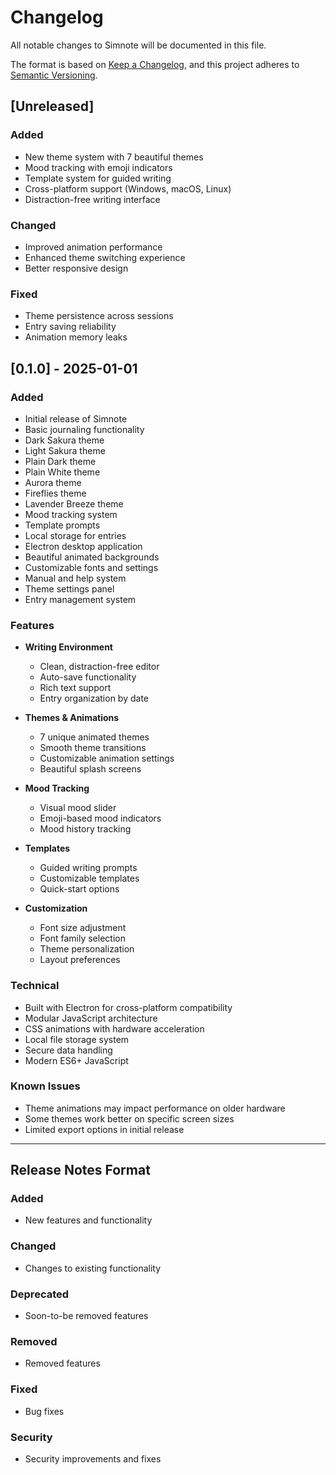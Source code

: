 # Changelog

All notable changes to Simnote will be documented in this file.

The format is based on [Keep a Changelog](https://keepachangelog.com/en/1.0.0/),
and this project adheres to [Semantic Versioning](https://semver.org/spec/v2.0.0.html).

## [Unreleased]

### Added
- New theme system with 7 beautiful themes
- Mood tracking with emoji indicators
- Template system for guided writing
- Cross-platform support (Windows, macOS, Linux)
- Distraction-free writing interface

### Changed
- Improved animation performance
- Enhanced theme switching experience
- Better responsive design

### Fixed
- Theme persistence across sessions
- Entry saving reliability
- Animation memory leaks

## [0.1.0] - 2025-01-01

### Added
- Initial release of Simnote
- Basic journaling functionality
- Dark Sakura theme
- Light Sakura theme
- Plain Dark theme
- Plain White theme
- Aurora theme
- Fireflies theme
- Lavender Breeze theme
- Mood tracking system
- Template prompts
- Local storage for entries
- Electron desktop application
- Beautiful animated backgrounds
- Customizable fonts and settings
- Manual and help system
- Theme settings panel
- Entry management system

### Features
- **Writing Environment**
  - Clean, distraction-free editor
  - Auto-save functionality
  - Rich text support
  - Entry organization by date

- **Themes & Animations**
  - 7 unique animated themes
  - Smooth theme transitions
  - Customizable animation settings
  - Beautiful splash screens

- **Mood Tracking**
  - Visual mood slider
  - Emoji-based mood indicators
  - Mood history tracking

- **Templates**
  - Guided writing prompts
  - Customizable templates
  - Quick-start options

- **Customization**
  - Font size adjustment
  - Font family selection
  - Theme personalization
  - Layout preferences

### Technical
- Built with Electron for cross-platform compatibility
- Modular JavaScript architecture
- CSS animations with hardware acceleration
- Local file storage system
- Secure data handling
- Modern ES6+ JavaScript

### Known Issues
- Theme animations may impact performance on older hardware
- Some themes work better on specific screen sizes
- Limited export options in initial release

---

## Release Notes Format

### Added
- New features and functionality

### Changed
- Changes to existing functionality

### Deprecated
- Soon-to-be removed features

### Removed
- Removed features

### Fixed
- Bug fixes

### Security
- Security improvements and fixes
